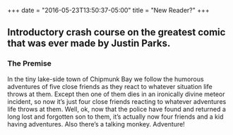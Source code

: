 +++
date = "2016-05-23T13:50:37-05:00"
title = "New Reader?"
+++

## Introductory crash course on the greatest comic that was ever made by Justin Parks.

### The Premise

In the tiny lake-side town of Chipmunk Bay we follow the humorous adventures of five close friends as they react to whatever situation life throws at them. Except then one of them dies in an ironically divine meteor incident, so now it’s just four close friends reacting to whatever adventures life throws at them. Well, ok, now that the police have found and returned a long lost and forgotten son to them, it’s actually now four friends and a kid having adventures. Also there’s a talking monkey. Adventure!

